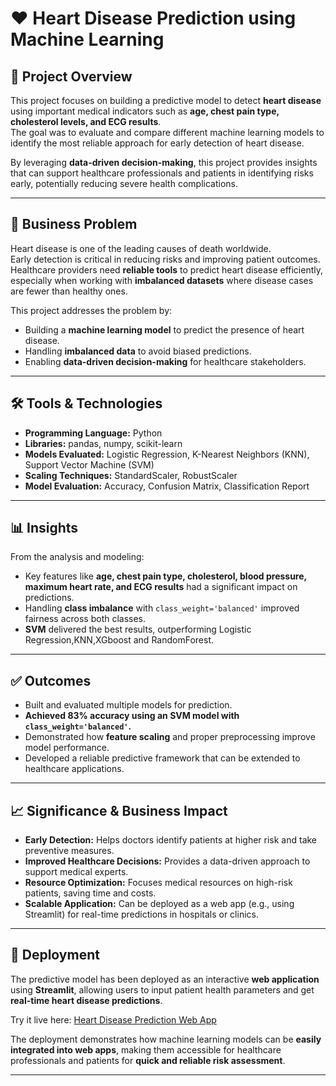 # ❤️ Heart Disease Prediction using Machine Learning

## 📌 Project Overview  
This project focuses on building a predictive model to detect **heart disease** using important medical indicators such as **age, chest pain type, cholesterol levels, and ECG results**.  
The goal was to evaluate and compare different machine learning models to identify the most reliable approach for early detection of heart disease.  

By leveraging **data-driven decision-making**, this project provides insights that can support healthcare professionals and patients in identifying risks early, potentially reducing severe health complications.  

---

## 🚨 Business Problem  
Heart disease is one of the leading causes of death worldwide.  
Early detection is critical in reducing risks and improving patient outcomes.  
Healthcare providers need **reliable tools** to predict heart disease efficiently, especially when working with **imbalanced datasets** where disease cases are fewer than healthy ones.  

This project addresses the problem by:  
- Building a **machine learning model** to predict the presence of heart disease.  
- Handling **imbalanced data** to avoid biased predictions.  
- Enabling **data-driven decision-making** for healthcare stakeholders.  

---

## 🛠️ Tools & Technologies  
- **Programming Language:** Python  
- **Libraries:** pandas, numpy, scikit-learn  
- **Models Evaluated:** Logistic Regression, K-Nearest Neighbors (KNN), Support Vector Machine (SVM)  
- **Scaling Techniques:** StandardScaler, RobustScaler  
- **Model Evaluation:** Accuracy, Confusion Matrix, Classification Report  

---

## 📊 Insights  
From the analysis and modeling:  
- Key features like **age, chest pain type, cholesterol, blood pressure, maximum heart rate, and ECG results** had a significant impact on predictions.  
- Handling **class imbalance** with `class_weight='balanced'` improved fairness across both classes.  
- **SVM** delivered the best results, outperforming Logistic Regression,KNN,XGboost and RandomForest.  

---

## ✅ Outcomes  
- Built and evaluated multiple models for prediction.  
- **Achieved 83% accuracy using an SVM model with `class_weight='balanced'`.**  
- Demonstrated how **feature scaling** and proper preprocessing improve model performance.  
- Developed a reliable predictive framework that can be extended to healthcare applications.  

---

## 📈 Significance & Business Impact  
- **Early Detection:** Helps doctors identify patients at higher risk and take preventive measures.  
- **Improved Healthcare Decisions:** Provides a data-driven approach to support medical experts.  
- **Resource Optimization:** Focuses medical resources on high-risk patients, saving time and costs.  
- **Scalable Application:** Can be deployed as a web app (e.g., using Streamlit) for real-time predictions in hospitals or clinics.
  
---

## 🚀 Deployment  
The predictive model has been deployed as an interactive **web application** using **Streamlit**, allowing users to input patient health parameters and get **real-time heart disease predictions**.  

Try it live here: [Heart Disease Prediction Web App](https://heart-disease-prediction-using-machine-learning-qnidzeeoujojz5.streamlit.app/)  

The deployment demonstrates how machine learning models can be **easily integrated into web apps**, making them accessible for healthcare professionals and patients for **quick and reliable risk assessment**.

---

